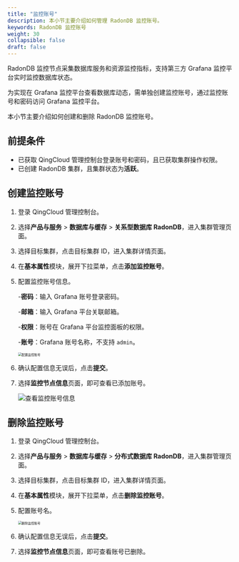 ```yaml
---
title: "监控账号"
description: 本小节主要介绍如何管理 RadonDB 监控账号。 
keywords: RadonDB 监控账号
weight: 30
collapsible: false
draft: false
---
```



RadonDB 监控节点采集数据库服务和资源监控指标，支持第三方 Grafana 监控平台实时监控数据库状态。

为实现在 Grafana 监控平台查看数据库动态，需单独创建监控账号，通过监控账号和密码访问 Grafana 监控平台。

本小节主要介绍如何创建和删除 RadonDB 监控账号。

## 前提条件

- 已获取 QingCloud 管理控制台登录账号和密码，且已获取集群操作权限。
- 已创建 RadonDB 集群，且集群状态为**活跃**。

## 创建监控账号

1. 登录 QingCloud 管理控制台。
2. 选择**产品与服务** > **数据库与缓存** > **关系型数据库 RadonDB**，进入集群管理页面。
3. 选择目标集群，点击目标集群 ID，进入集群详情页面。  
4. 在**基本属性**模块，展开下拉菜单，点击**添加监控账号**。
5. 配置监控账号信息。
   
   -**密码**：输入 Grafana 账号登录密码。

   -**邮箱**：输入 Grafana 平台关联邮箱。

   -**权限**：账号在 Grafana 平台监控面板的权限。

   -**账号**：Grafana 账号名称，不支持 `admin`。
   
   <img src="../../../_images/set_user_monitoring_instance.png" alt="配置监控账号" style="zoom:50%;" />

6. 确认配置信息无误后，点击**提交**。
7. 选择**监控节点信息**页面，即可查看已添加账号。

   ![查看监控账号信息](../../../_images/monitoring_addr.png)

## 删除监控账号

1. 登录 QingCloud 管理控制台。
2. 选择**产品与服务** > **数据库与缓存** > **分布式数据库 RadonDB**，进入集群管理页面。
3. 选择目标集群，点击目标集群 ID，进入集群详情页面。  
4. 在**基本属性**模块，展开下拉菜单，点击**删除监控账号**。
5. 配置账号名。
   
   <img src="../../../_images/delete_user_monitoring_instance.png" alt="删除监控账号" style="zoom:50%;" />

6. 确认配置信息无误后，点击**提交**。
7. 选择**监控节点信息**页面，即可查看账号已删除。
